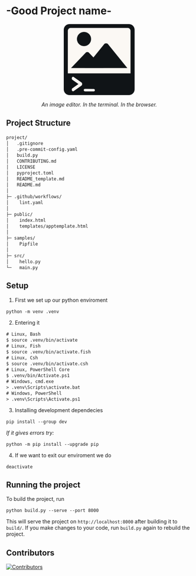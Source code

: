 # -Good Project name-

<p align="center">
    <img src="logo.png" alt="Logo" />
</p>

<p align="center">
    <em>An image editor. In the terminal. In the browser.</em>
</p>

## Project Structure

```text
project/
│   .gitignore
│   .pre-commit-config.yaml
│   build.py
│   CONTRIBUTING.md
│   LICENSE
│   pyproject.toml
│   README_template.md
│   README.md
│
├─ .github/workflows/
│    lint.yaml
│
├─ public/
│    index.html
│    templates/apptemplate.html
│
├─ samples/
│    Pipfile
│
├─ src/
│    hello.py
└─   main.py
```

## Setup

1. First we set up our python enviroment

```shell
python -m venv .venv
```

2. Entering it

```shell
# Linux, Bash
$ source .venv/bin/activate
# Linux, Fish
$ source .venv/bin/activate.fish
# Linux, Csh
$ source .venv/bin/activate.csh
# Linux, PowerShell Core
$ .venv/bin/Activate.ps1
# Windows, cmd.exe
> .venv\Scripts\activate.bat
# Windows, PowerShell
> .venv\Scripts\Activate.ps1
```

3. Installing development dependecies

```shell
pip install --group dev
```

_If it gives errors try:_

```shell
python -m pip install --upgrade pip  
```

4. If we want to exit our enviroment we do

```shell
deactivate
```

## Running the project

To build the project, run

```shell
python build.py --serve --port 8000
```

This will serve the project on `http://localhost:8000` after building it to `build/`. If you make changes to your code, run `build.py` again to rebuild the project.

## Contributors

[![Contributors](https://contrib.rocks/image?repo=Miras3210/codejam-laudatory-larkspurs)](https://github.com/Miras3210/codejam-laudatory-larkspurs/graphs/contributors)
